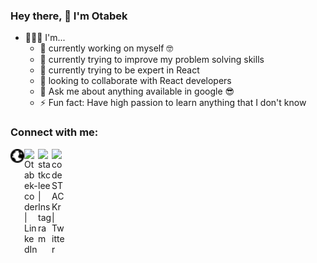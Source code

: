 ### Hey there, 👋 I'm Otabek

* 🙎🏻‍♂️ I'm...
    * 🔭 currently working on myself 🤓
    * 🌱 currently trying to improve my problem solving skills
    * 💯 currently trying to be expert in React
    * 👯 looking to collaborate with React developers
    * 💬 Ask me about anything available in google 😎
    * ⚡ Fun fact: Have high passion to learn anything that I don't know

### Connect with me: 

   [<img align="left" alt="codeSTACKr.com" width="22px" src="https://raw.githubusercontent.com/iconic/open-iconic/master/svg/globe.svg" />][website]
   [<img align="left" alt="Otabek-coder | LinkedIn" width="22px" src="https://cdn.jsdelivr.net/npm/simple-icons@v3/icons/linkedin.svg" />][linkedin]
   [<img align="left" alt="statkclee | Instagram" width="22px" src="https://cdn.jsdelivr.net/npm/simple-icons@3.4.0/icons/facebook.svg" />][facebook]
   [<img align="left" alt="codeSTACKr | Twitter" width="22px" src="https://cdn.jsdelivr.net/npm/simple-icons@v3/icons/twitter.svg" />][twitter]

<br/>
<!--
### Languages and Tools:
[<img align="left" alt="Visual Studio Code" width="26px" src="https://raw.githubusercontent.com/github/explore/80688e429a7d4ef2fca1e82350fe8e3517d3494d/topics/visual-studio-code/visual-studio-code.png" />]
[<img align="left" alt="HTML5" width="26px" src="https://raw.githubusercontent.com/github/explore/80688e429a7d4ef2fca1e82350fe8e3517d3494d/topics/html/html.png" />]
[<img align="left" alt="CSS3" width="26px" src="https://raw.githubusercontent.com/github/explore/80688e429a7d4ef2fca1e82350fe8e3517d3494d/topics/css/css.png" />]
[<img align="left" alt="Sass" width="26px" src="https://raw.githubusercontent.com/github/explore/80688e429a7d4ef2fca1e82350fe8e3517d3494d/topics/sass/sass.png" />]
[<img align="left" alt="JavaScript" width="26px" src="https://raw.githubusercontent.com/github/explore/80688e429a7d4ef2fca1e82350fe8e3517d3494d/topics/javascript/javascript.png" />]
[<img align="left" alt="React" width="26px" src="https://raw.githubusercontent.com/github/explore/80688e429a7d4ef2fca1e82350fe8e3517d3494d/topics/react/react.png" />]
[<img align="left" alt="Git" width="26px" src="https://raw.githubusercontent.com/github/explore/80688e429a7d4ef2fca1e82350fe8e3517d3494d/topics/git/git.png" />]
[<img align="left" alt="GitHub" width="26px" src="https://raw.githubusercontent.com/github/explore/78df643247d429f6cc873026c0622819ad797942/topics/github/github.png" />]
[<img align="left" alt="Terminal" width="26px" src="https://raw.githubusercontent.com/github/explore/80688e429a7d4ef2fca1e82350fe8e3517d3494d/topics/terminal/terminal.png" />]

![pexels-miguel-á-padriñán-1591060](https://user-images.githubusercontent.com/65924250/150973484-08f795bd-c3b1-4dea-a091-f78be007917a.jpg)
-->

<br/>
<br/>











[website]: https://
[facebook]: https://www.facebook.com/profile.php?id=100043707515577
[course]: http://vsCodeHero.com
[twitter]: https://twitter.com/askarov9009
[linkedin]: https://www.linkedin.com/in/otabek-askarov-32800922b?lipi=urn%3Ali%3Apage%3Ad_flagship3_profile_view_base_contact_details%3BYkaZvTuVQVy4SK170xqwWw%3D%3D

